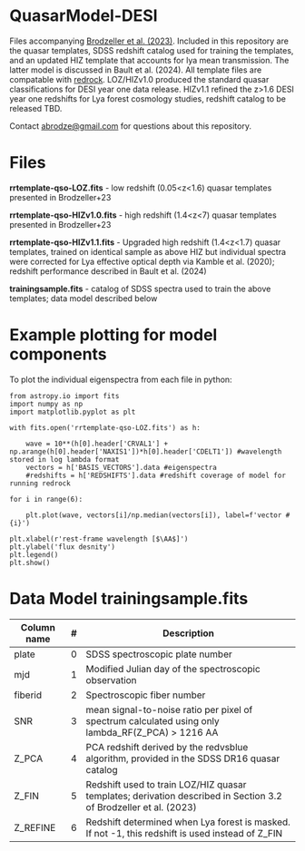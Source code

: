 # QuasarModel-DESI
Files accompanying [Brodzeller et al. (2023)](https://ui.adsabs.harvard.edu/abs/2023AJ....166...66B/abstract). Included in this repository are the quasar templates, SDSS redshift catalog used for training the templates, and an updated HIZ template that accounts for lya mean transmission. The latter model is discussed in Bault et al. (2024). All template files are compatable with [redrock](https://github.com/desihub/redrock). LOZ/HIZv1.0 produced the standard quasar classifications for DESI year one data release. HIZv1.1 refined the z>1.6 DESI year one redshifts for Lya forest cosmology studies, redshift catalog to be released TBD. 

Contact abrodze@gmail.com for questions about this repository.

# Files

**rrtemplate-qso-LOZ.fits** - low redshift (0.05<z<1.6) quasar templates presented in Brodzeller+23

**rrtemplate-qso-HIZv1.0.fits** - high redshift (1.4<z<7) quasar templates presented in Brodzeller+23

**rrtemplate-qso-HIZv1.1.fits** - Upgraded high redshift (1.4<z<1.7) quasar templates, trained on identical sample as above HIZ but individual spectra were corrected
                          for Lya effective optical depth via Kamble et al. (2020); redshift performance described in Bault et al. (2024)

**trainingsample.fits** - catalog of SDSS spectra used to train the above templates; data model described below

# Example plotting for model components

To plot the individual eigenspectra from each file in python:
```
from astropy.io import fits
import numpy as np
import matplotlib.pyplot as plt

with fits.open('rrtemplate-qso-LOZ.fits') as h:
    
    wave = 10**(h[0].header['CRVAL1'] + np.arange(h[0].header['NAXIS1'])*h[0].header['CDELT1']) #wavelength stored in log lambda format
    vectors = h['BASIS_VECTORS'].data #eigenspectra
    #redshifts = h['REDSHIFTS'].data #redshift coverage of model for running redrock

for i in range(6):
    
    plt.plot(wave, vectors[i]/np.median(vectors[i]), label=f'vector #{i}')
    
plt.xlabel(r'rest-frame wavelength [$\AA$]')
plt.ylabel('flux desnity')
plt.legend()
plt.show()
````

# Data Model trainingsample.fits

| Column name | # | Description |
| - | -: | - |
| plate       | 0 | SDSS spectroscopic plate number |   
| mjd         | 1 | Modified Julian day of the spectroscopic observation |   
| fiberid     | 2 | Spectroscopic fiber number |   
| SNR         | 3 | mean signal-to-noise ratio per pixel of spectrum calculated using only lambda_RF(Z_PCA) > 1216 AA |
| Z_PCA       | 4 | PCA redshift derived by the redvsblue algorithm, provided in the SDSS DR16 quasar catalog | 
| Z_FIN       | 5 | Redshift used to train LOZ/HIZ quasar templates; derivation described in Section 3.2 of Brodzeller et al. (2023) | 
| Z_REFINE    | 6 | Redshift determined when Lya forest is masked. If not -1, this redshift is used instead of Z_FIN | 


